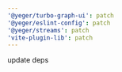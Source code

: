 ```yaml
---
'@yeger/turbo-graph-ui': patch
'@yeger/eslint-config': patch
'@yeger/streams': patch
'vite-plugin-lib': patch
---
```


update deps
